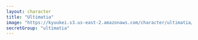 ```yaml
---
layout: character
title: "Ultimatia"
image: "https://kyuukei.s3.us-east-2.amazonaws.com/character/ultimatia/pfp.png"
secretGroup: "ultimatia"
---
```

